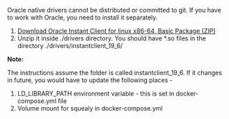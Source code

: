 Oracle native drivers cannot be distributed or committed to git. If you have to work with Oracle, you need to install it separately.

1. [Download Oracle Instant Client for linux x86-64, Basic Package (ZIP)](https://download.oracle.com/otn_software/linux/instantclient/19600/instantclient-basic-linux.x64-19.6.0.0.0dbru.zip)
1. Unzip it inside ./drivers directory. You should have *.so files in the directory ./drivers/instantclient_19_6/

**Note:**

The instructions assume the folder is called instantclient_19_6. If it changes in future, you would have to update the following places - 
1. LD_LIBRARY_PATH environment variable - this is set in docker-compose.yml file
1. Volume mount for squealy in docker-compose.yml
